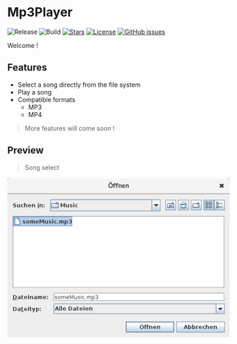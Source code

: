# Mp3Player

![Release](https://img.shields.io/badge/release-v0.1-orange.svg)
![Build](https://img.shields.io/badge/build-paused-orange.svg)
[![Stars](https://img.shields.io/github/stars/NBprojekt/Mp3Player.svg)](https://github.com/NBprojekt/Mp3Player/stargazers)
[![License](https://img.shields.io/badge/license-GPLv3-lightgrey.svg)](https://www.gnu.org/licenses/gpl.html)
[![GitHub issues](https://img.shields.io/github/issues/NBprojekt/Mp3Player.svg)](https://github.com/NBprojekt/Mp3Player/issues)

Welcome !


## Features

+ Select a song directly from the file system 
+ Play a song
+ Compatible formats
	- MP3
	- MP4

> More features will come soon !

## Preview

> Song select

![Select a Song](screenS.png)
